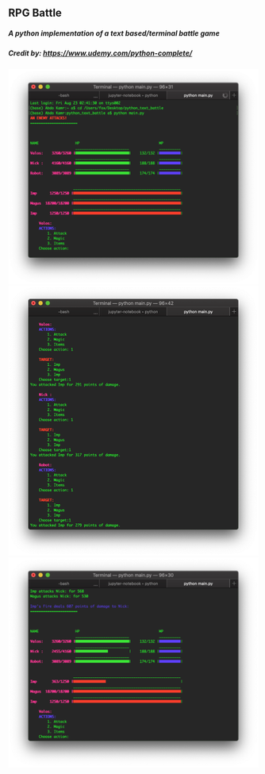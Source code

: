 ## RPG Battle
##### A python implementation of a text based/terminal battle game
##### Credit by: https://www.udemy.com/python-complete/

![1](/images/111.png)
![2](/images/222.png)
![3](/images/333.png)
